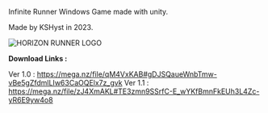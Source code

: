Infinite Runner Windows Game made with unity.

Made by KSHyst in 2023.


![HORIZON RUNNER LOGO](https://github.com/kshyst/Horizon-Runner/assets/71709479/68b2c66b-4fd1-4a41-9a24-2ef1e38d6c04)

<b>Download Links : </b> 

Ver 1.0 : https://mega.nz/file/qM4VxKAB#gDJSQaueWnbTmw-vBe5gZfdmlLIw63CaOQElx7z_gvk
Ver 1.1 : https://mega.nz/file/zJ4XmAKL#TE3zmn9SSrfC-E_wYKfBmnFkEUh3L4Zc-yR6E9yw4o8

